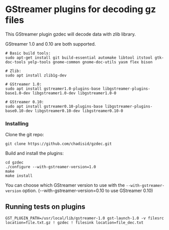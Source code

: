 # GStreamer plugins for decoding gz files

This GStreamer plugin gzdec will decode data with zlib library.

GStreamer 1.0 and 0.10 are both supported.

```
# Basic build tools:
sudo apt-get install git build-essential automake libtool itstool gtk-doc-tools yelp-tools gnome-common gnome-doc-utils yasm flex bison

# Zlib:
sudo apt install zlib1g-dev

# GStreamer 1.0:
sudo apt install gstreamer1.0-plugins-base libgstreamer-plugins-base1.0-dev libgstreamer1.0-dev libgstreamer1.0-0

# GStreamer 0.10:
sudo apt install gstreamer0.10-plugins-base libgstreamer-plugins-base0.10-dev libgstreamer0.10-dev libgstreamer0.10-0
```

### Installing

Clone the git repo:
```
git clone https://github.com/chadisid/gzdec.git
```

Build and install the plugins:
```
cd gzdec
./configure --with-gstreamer-version=1.0
make
make install
```

You can choose which GStreamer version to use with the `--with-gstreamer-version` option. (--with-gstreamer-version=0.10 to use GStreamer 0.10)

## Running tests on plugins

```
GST_PLUGIN_PATH=/usr/local/lib/gstreamer-1.0 gst-launch-1.0 -v filesrc location=file.txt.gz ! gzdec ! filesink location=file_dec.txt
```
